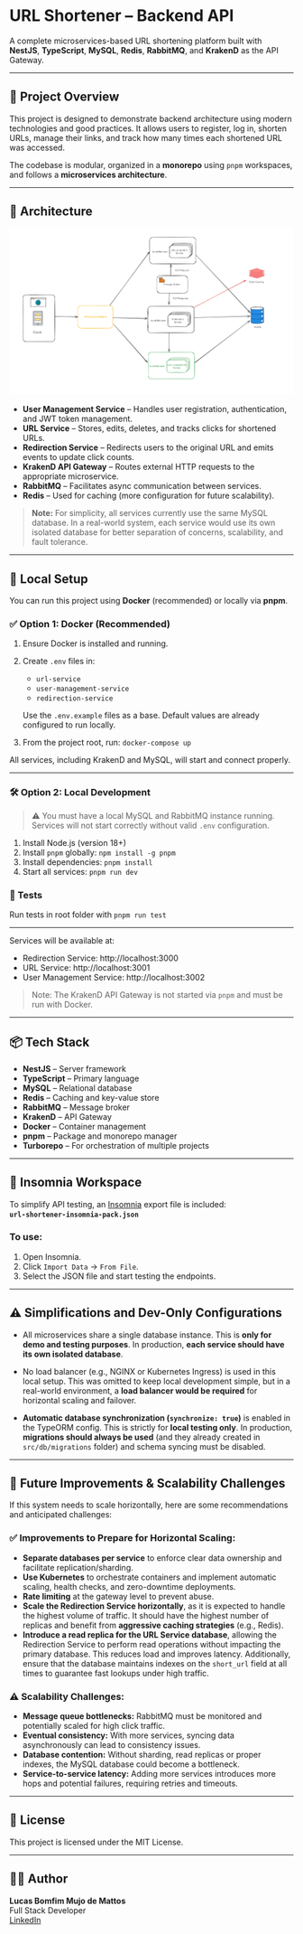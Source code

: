 # URL Shortener – Backend API

A complete microservices-based URL shortening platform built with **NestJS**, **TypeScript**, **MySQL**, **Redis**, **RabbitMQ**, and **KrakenD** as the API Gateway.

---

## 🧩 Project Overview

This project is designed to demonstrate backend architecture using modern technologies and good practices. It allows users to register, log in, shorten URLs, manage their links, and track how many times each shortened URL was accessed.

The codebase is modular, organized in a **monorepo** using `pnpm` workspaces, and follows a **microservices architecture**.

---

## 🧱 Architecture

![A drawing of the system design](system-design.png)

- **User Management Service** – Handles user registration, authentication, and JWT token management.
- **URL Service** – Stores, edits, deletes, and tracks clicks for shortened URLs.
- **Redirection Service** – Redirects users to the original URL and emits events to update click counts.
- **KrakenD API Gateway** – Routes external HTTP requests to the appropriate microservice.
- **RabbitMQ** – Facilitates async communication between services.
- **Redis** – Used for caching (more configuration for future scalability).

> **Note:** For simplicity, all services currently use the same MySQL database. In a real-world system, each service would use its own isolated database for better separation of concerns, scalability, and fault tolerance.

---

## 🧪 Local Setup

You can run this project using **Docker** (recommended) or locally via **pnpm**.

### ✅ Option 1: Docker (Recommended)

1. Ensure Docker is installed and running.
2. Create `.env` files in:
   - `url-service`
   - `user-management-service`
   - `redirection-service`
   
   Use the `.env.example` files as a base. Default values are already configured to run locally.
3. From the project root, run: `docker-compose up`

All services, including KrakenD and MySQL, will start and connect properly.

---

### 🛠️ Option 2: Local Development

> ⚠️ You must have a local MySQL and RabbitMQ instance running. Services will not start correctly without valid `.env` configuration.

1. Install Node.js (version 18+)
2. Install `pnpm` globally: `npm install -g pnpm`
3. Install dependencies: `pnpm install`
4. Start all services: `pnpm run dev`


### 🧪 Tests

Run tests in root folder with `pnpm run test`

---

Services will be available at:

- Redirection Service: http://localhost:3000
- URL Service: http://localhost:3001
- User Management Service: http://localhost:3002

> Note: The KrakenD API Gateway is not started via `pnpm` and must be run with Docker.

---

## 📦 Tech Stack

- **NestJS** – Server framework
- **TypeScript** – Primary language
- **MySQL** – Relational database
- **Redis** – Caching and key-value store
- **RabbitMQ** – Message broker
- **KrakenD** – API Gateway
- **Docker** – Container management
- **pnpm** – Package and monorepo manager
- **Turborepo** – For orchestration of multiple projects

---

## 📁 Insomnia Workspace

To simplify API testing, an [Insomnia](https://insomnia.rest) export file is included:  
**`url-shortener-insomnia-pack.json`**

### To use:

1. Open Insomnia.
2. Click `Import Data` → `From File`.
3. Select the JSON file and start testing the endpoints.

---

## ⚠️ Simplifications and Dev-Only Configurations

- All microservices share a single database instance. This is **only for demo and testing purposes**. In production, **each service should have its own isolated database**.

- No load balancer (e.g., NGINX or Kubernetes Ingress) is used in this local setup. This was omitted to keep local development simple, but in a real-world environment, a **load balancer would be required** for horizontal scaling and failover.

- **Automatic database synchronization (`synchronize: true`)** is enabled in the TypeORM config.  This is strictly for **local testing only**. In production, **migrations should always be used** (and they already created in `src/db/migrations` folder) and schema syncing must be disabled.

---

## 🔮 Future Improvements & Scalability Challenges

If this system needs to scale horizontally, here are some recommendations and anticipated challenges:

### ✅ Improvements to Prepare for Horizontal Scaling:

- **Separate databases per service** to enforce clear data ownership and facilitate replication/sharding.
- **Use Kubernetes** to orchestrate containers and implement automatic scaling, health checks, and zero-downtime deployments.
- **Rate limiting** at the gateway level to prevent abuse.
- **Scale the Redirection Service horizontally**, as it is expected to handle the highest volume of traffic. It should have the highest number of replicas and benefit from **aggressive caching strategies** (e.g., Redis).
- **Introduce a read replica for the URL Service database**, allowing the Redirection Service to perform read operations without impacting the primary database. This reduces load and improves latency. Additionally, ensure that the database maintains indexes on the `short_url` field at all times to guarantee fast lookups under high traffic.

### ⚠️ Scalability Challenges:

- **Message queue bottlenecks:** RabbitMQ must be monitored and potentially scaled for high click traffic.
- **Eventual consistency:** With more services, syncing data asynchronously can lead to consistency issues.
- **Database contention:** Without sharding, read replicas or proper indexes, the MySQL database could become a bottleneck.
- **Service-to-service latency:** Adding more services introduces more hops and potential failures, requiring retries and timeouts.

---

## 📜 License

This project is licensed under the MIT License.

---

## 👨‍💻 Author

**Lucas Bomfim Mujo de Mattos**  
Full Stack Developer  
[LinkedIn](https://www.linkedin.com/in/lucasbommattos)  


